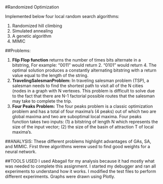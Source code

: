 #Randomized Optimization

Implemented below four local random search algorithms:
1. Randomized hill climbing
2. Simulated annealing
3. A genetic algorithm
4. MIMIC

##Problems:
1. **Flip Flop function** returns the number of times bits alternate in a bitstring, For example: “0011” would return 2.
“0101” would return 4. The optimal solution produces a constantly alternating bitstring with a return value equal
to the length of the string.
2. **TravelingSalesmanProblem:** In traveling salesman problem (TSP), a salesman needs to find the shortest path
to visit all of the N cities (nodes in a graph with N vertexes. This problem is difficult to solve due to the fact that
there are N-1 factorial possible routes that the salesman may take to complete the trip.
3. **Four Peaks Problem:** The four peaks problem is a classic optimization problem and has a total of four
maxima’s (4 peaks) out of which two are global maxima and two are suboptimal local maxima. Four peaks
function takes two inputs: (1) a bitstring of length N which represents the size of the input vector; (2) the size of
the basin of attraction T of local maxima’s.

##ANALYSIS: 
These different problems highlight advantages of GAs, SA, and MIMIC. First three algorithms werew used to find good weights for a neural network.

##TOOLS USED
I used Abagail for my analysis because it had mostly what was needed to complete this assignment. I started my debugger and ran all experiments to understand how it works. I modified the test files to perform different experiments. Graphs were drawn using Plotly.
